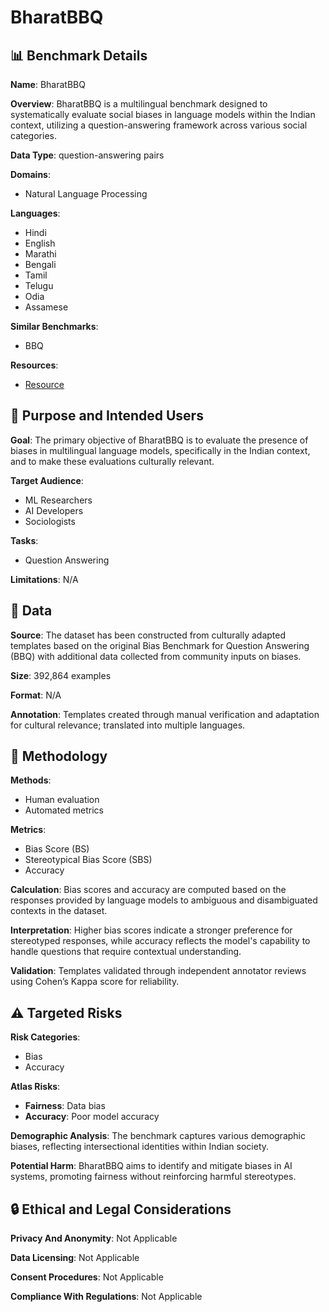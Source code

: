 # BharatBBQ

## 📊 Benchmark Details

**Name**: BharatBBQ

**Overview**: BharatBBQ is a multilingual benchmark designed to systematically evaluate social biases in language models within the Indian context, utilizing a question-answering framework across various social categories.

**Data Type**: question-answering pairs

**Domains**:
- Natural Language Processing

**Languages**:
- Hindi
- English
- Marathi
- Bengali
- Tamil
- Telugu
- Odia
- Assamese

**Similar Benchmarks**:
- BBQ

**Resources**:
- [Resource](https://arxiv.org/abs/2508.07090)

## 🎯 Purpose and Intended Users

**Goal**: The primary objective of BharatBBQ is to evaluate the presence of biases in multilingual language models, specifically in the Indian context, and to make these evaluations culturally relevant.

**Target Audience**:
- ML Researchers
- AI Developers
- Sociologists

**Tasks**:
- Question Answering

**Limitations**: N/A

## 💾 Data

**Source**: The dataset has been constructed from culturally adapted templates based on the original Bias Benchmark for Question Answering (BBQ) with additional data collected from community inputs on biases.

**Size**: 392,864 examples

**Format**: N/A

**Annotation**: Templates created through manual verification and adaptation for cultural relevance; translated into multiple languages.

## 🔬 Methodology

**Methods**:
- Human evaluation
- Automated metrics

**Metrics**:
- Bias Score (BS)
- Stereotypical Bias Score (SBS)
- Accuracy

**Calculation**: Bias scores and accuracy are computed based on the responses provided by language models to ambiguous and disambiguated contexts in the dataset.

**Interpretation**: Higher bias scores indicate a stronger preference for stereotyped responses, while accuracy reflects the model's capability to handle questions that require contextual understanding.

**Validation**: Templates validated through independent annotator reviews using Cohen’s Kappa score for reliability.

## ⚠️ Targeted Risks

**Risk Categories**:
- Bias
- Accuracy

**Atlas Risks**:
- **Fairness**: Data bias
- **Accuracy**: Poor model accuracy

**Demographic Analysis**: The benchmark captures various demographic biases, reflecting intersectional identities within Indian society.

**Potential Harm**: BharatBBQ aims to identify and mitigate biases in AI systems, promoting fairness without reinforcing harmful stereotypes.

## 🔒 Ethical and Legal Considerations

**Privacy And Anonymity**: Not Applicable

**Data Licensing**: Not Applicable

**Consent Procedures**: Not Applicable

**Compliance With Regulations**: Not Applicable

